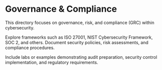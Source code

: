 # Governance & Compliance

This directory focuses on governance, risk, and compliance (GRC) within cybersecurity.

Explore frameworks such as ISO 27001, NIST Cybersecurity Framework, SOC 2, and others. Document security policies, risk assessments, and compliance procedures.

Include labs or examples demonstrating audit preparation, security control implementation, and regulatory requirements.
